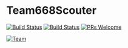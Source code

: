 # Team668Scouter
[![Build Status](https://travis-ci.org/DaJuukes/Team668Scouter.svg?branch=master)](https://travis-ci.org/DaJuukes/Team668Scouter)
[![Build Status](https://david-dm.org/DaJuukes/Team668Scouter.svg)](https://travis-ci.org/DaJuukes/Team668Scouter)
[![PRs Welcome](https://img.shields.io/badge/PRs-welcome-brightgreen.svg?style=flat-square)](http://makeapullrequest.com)

[![Team](https://img.shields.io/badge/TEAM-668-BLUE.svg)](https://www.thebluealliance.com/team/668)
